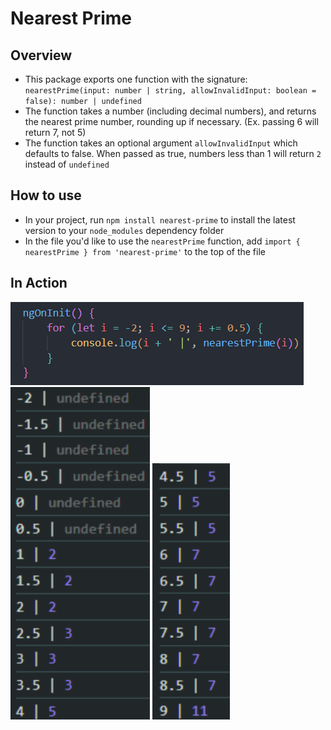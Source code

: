 # Nearest Prime

## Overview

-   This package exports one function with the signature: `nearestPrime(input: number | string, allowInvalidInput: boolean = false): number | undefined`
-   The function takes a number (including decimal numbers), and returns the nearest prime number, rounding up if necessary. (Ex. passing 6 will return 7, not 5)
-   The function takes an optional argument `allowInvalidInput` which defaults to false. When passed as true, numbers less than 1 will return `2` instead of `undefined`

## How to use

-   In your project, run `npm install nearest-prime` to install the latest version to your `node_modules` dependency folder
-   In the file you'd like to use the `nearestPrime` function, add `import { nearestPrime } from 'nearest-prime'` to the top of the file

## In Action

![alt text](assets/images/code.png)
![alt text](assets/images/console3.png)
![alt text](assets/images/console4.png)
